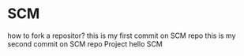 # SCM
how to fork a repositor?
this is my first commit on SCM repo
this is my second commit on SCM repo
Project
hello SCM
